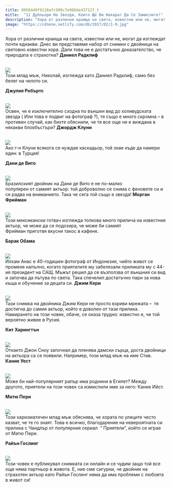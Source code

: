 ```yaml
---
title: 8956449f9128afc999c7e988de437127_t
mitle:  "11 Дубльори На Звезди, Които Ще Ви Накарат Да Се Замислите!"
description: "Хора от различни краища на света, известни или не, могат да изглеждат почти еднакви. Днес ви представяме набор от снимки с двойници на световно известни хора. Дали т�"
image: "https://cdnone.netlify.com/db/2017/02/1-9.jpg"
---
```


 <p>Хора от различни краища на света, известни или не, могат да изглеждат почти еднакви. Днес ви представяме набор от снимки с двойници на световно известни хора. Дали това не е достатъчно доказателство, че природата е страхотна? <strong>Даниел Радклиф</strong></p>      <p> <br/><img src="https://cdnone.netlify.com/db/2017/02/1-9.jpg"/><br/> Този млад мъж, Николай, изглежда като Даниел Радклиф, само без белег на челото си.</p> <p> <strong>Джулия Робъртс</strong></p> <p> <br/><img src="https://cdnone.netlify.com/db/2017/02/2-10.jpg"/><br/> Освен, че е изключително сходна по външен вид до холивудската звезда ( Или това е подвиг на фотограф ?), тя също е много скромна – в противен случай, как бихте обяснили, че тя все още не е виждана в някакви блокбъстъри? <strong>Джордж Клуни</strong></p>      <p> <br/><img src="https://cdnone.netlify.com/db/2017/02/3-10.jpg"/><br/> Ако г-н Клуни всякога се нуждае каскадьор, той знае къде да намери един: в Турция!</p> <p> <strong>Дани де Вито</strong></p> <p> <br/><img src="https://cdnone.netlify.com/db/2017/02/4-10.jpg"/><br/> Бразилският двойник на Дани де Вито е не по-малко популярен от самият актьор: той доброволно се снима с феновете си и се радва на вниманието. Така че сега той също е звезда! <strong>Морган Фрийман</strong></p> <p> <br/><img src="https://cdnone.netlify.com/db/2017/02/5-9.jpg"/><br/> Този мексикански готвач изглежда толкова много прилича на известния актьор, че може да се подозира, че може би самият Фрийман приготвя вкусни такос в кафене.</p>      <p> <strong>Барак Обама</strong></p> <p> <br/><img src="https://cdnone.netlify.com/db/2017/02/6-9.jpg"/><br/> Илхам Анас е 40-годишен фотограф от Индонезия, чийто живот се променя напълно, когато приятелите му забелязали приликата му с 44-ия президент на САЩ. Мъжът решил да се възползва от външния си вид и започва да пътува по света. Така спечелил достатъчно пари за нова къща и обучение за децата си. <strong>Джим Кери</strong></p> <p> <br/><img src="https://cdnone.netlify.com/db/2017/02/7-9.jpg"/><br/> Тази снимка на двойника Джим Кери не просто взриви мрежата –  тя достигна до самия актьор, който е доволен от тази прилика. Намирането на този човек, обаче, се оказа трудно: известно е, че той вероятно живее в Русия.</p> <p> <strong>Кит Харингтън</strong></p> <p> <br/><img src="https://cdnone.netlify.com/db/2017/02/8-9.jpg"/><br/> Откакто Джон Сноу започнал да пленява дамски сърца, доста двойници на актьора са се появили. Например, този млад мъж на име Стив. <strong>Кание Уест</strong></p> <p> <br/><img src="https://cdnone.netlify.com/db/2017/02/9-9.jpg"/><br/> Може би най-популярният рапър има роднини в Египет? Между другото, приятели на този човек са измислили име за него: Кание Ийст.</p>      <p> <strong>Матю Пери</strong></p> <p> <br/><img src="https://cdnone.netlify.com/db/2017/02/10-8.jpg"/><br/> Този харизматичен млад мъж обяснява, че хората по улиците често казват, че те го знаят. Това е всичко, благодарение на невероятната си прилика с Чандлър от популярния сериал  ” Приятели”, който се играе от Матю Пери.</p> <p> <strong>Райън Гослинг</strong></p> <p> <br/><img src="https://cdnone.netlify.com/db/2017/02/11-10.jpg"/><br/> Този човек е публикувал снимката си онлайн и се чудим защо той все още няма партньор в живота. Е, ние сме сигурни, че двойник на страхотен актьор като Райън Гослинг няма да има проблеми с любовта в живот си!</p>            